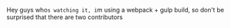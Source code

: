 Hey guys who`s watching it, i`m using a webpack + gulp build, so don't be surprised that there are two contributors
